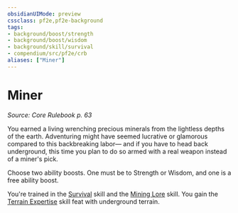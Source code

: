 ```yaml
---
obsidianUIMode: preview
cssclass: pf2e,pf2e-background
tags:
- background/boost/strength
- background/boost/wisdom
- background/skill/survival
- compendium/src/pf2e/crb
aliases: ["Miner"]
---
```

# Miner
*Source: Core Rulebook p. 63*  

You earned a living wrenching precious minerals from the lightless depths of the earth. Adventuring might have seemed lucrative or glamorous compared to this backbreaking labor— and if you have to head back underground, this time you plan to do so armed with a real weapon instead of a miner's pick.

Choose two ability boosts. One must be to Strength or Wisdom, and one is a free ability boost.

You're trained in the [Survival](compendium/skills.md#Survival) skill and the [Mining Lore](compendium/skills.md#Lore) skill. You gain the [Terrain Expertise](compendium/feats/terrain-expertise.md) skill feat with underground terrain.